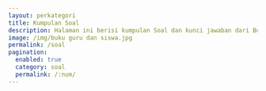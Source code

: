 ```yaml
---
layout: perkategori
title: Kumpulan Soal
description: Halaman ini berisi kumpulan Soal dan kunci jawaban dari Buku Sekolah Elektronik (BSE) SD, SMP, SMA atau pun soal dari sumber lainnya.
image: /img/buku guru dan siswa.jpg
permalink: /soal
pagination: 
  enabled: true
  category: soal
  permalink: /:num/
---
```

